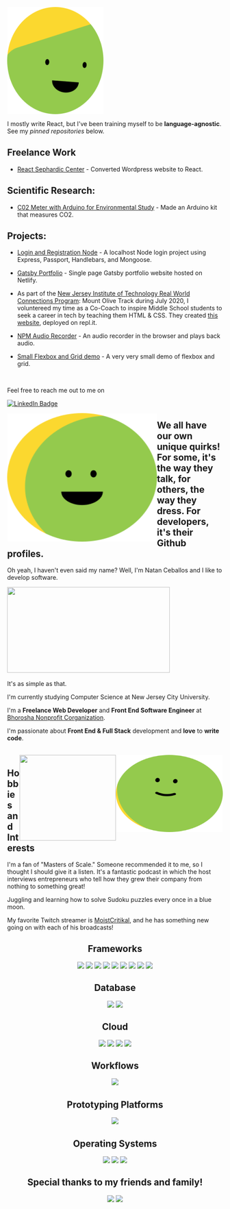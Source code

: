 <img width="225" height="250" align="center" src="./smile-bottom-avatar.svg">

I mostly write React, but I've been training myself to be **language-agnostic**.
<br/>
See my _pinned repositories_ below.

## Freelance Work

- [React Sephardic Center](https://natc02.github.io/sephardicCenter/home) - Converted Wordpress website to React.

## Scientific Research:

- [C02 Meter with Arduino for Environmental Study](https://github.com/NatC02/CO2Meter) - Made an Arduino kit that measures CO2.

## Projects:

- [Login and Registration Node](https://github.com/NatC02/loginRegistrationNode) - A localhost Node login project using Express, Passport, Handlebars, and Mongoose.

- [Gatsby Portfolio](https://github.com/NatC02/portfolio/) - Single page Gatsby portfolio website hosted on Netlify.

- As part of the [New Jersey Institute of Technology Real World Connections Program](https://rwcconnections.com/): Mount Olive Track during July 2020, I voluntereed my time as a Co-Coach to inspire Middle School students to seek a career in tech by teaching them HTML & CSS. They created [this website](https://final-presentation.priscilla11.repl.co/), deployed on repl.it.


- [NPM Audio Recorder](https://github.com/NatC02/audioRecorderNPM/) - An audio recorder in the browser and plays back audio.

- [Small Flexbox and Grid demo](https://github.com/NatC02/CRFlexBoxGrid/tree/master) - A very very small demo of flexbox and grid.
<br>

<!-- Soon I will begin writing a [blog](https://github.com/NatC02/jamstack-portfolio) on my JAMstack website. <br> -->

Feel free to reach me out to me on

[![LinkedIn Badge](https://img.shields.io/badge/LinkedIn-0077B5?style=for-the-badge&logo=linkedin&logoColor=white)](https://www.linkedin.com/in/natan-ceballos-66b1a6187/)

<img width="350" height="300" align="left" src="./smile-left-avatar.svg">

## We all have our own unique quirks! For some, it's the way they talk, for others, the way they dress. For developers, it's their Github profiles.

Oh yeah, I haven't even said my name?
Well, I'm Natan Ceballos and I like to develop software.

<img width="380" height="200" src="https://github-readme-streak-stats.herokuapp.com/?user=NatC02"/>

It's as simple as that.

I'm currently studying Computer Science at New Jersey City University.

I'm a **Freelance Web Developer** and **Front End Software Engineer** at [Bhorosha Nonprofit Corganization](https://bhoroshabangladesh.mystrikingly.com/).

I'm passionate about **Front End & Full Stack** development and **love** to **write code**.

<br>

<img width="250" height="180" align="right" src="./smile-right-avatar.svg">

<img width='225' height="200" align="right" src="https://github-readme-stats.vercel.app/api/top-langs/?username=NatC02"/>

## Hobbies and Interests

I'm a fan of "Masters of Scale." Someone recommended it to me, so I thought I should give it a listen. It's a fantastic podcast in which the host interviews entrepreneurs who tell how they grew their company from nothing to something great!

Juggling and learning how to solve Sudoku puzzles every once in a blue moon.

My favorite Twitch streamer is [MoistCritikal](https://www.twitch.tv/moistcr1tikal), and he has something new going on with each of his broadcasts!


<!-- A whole bunch of banners with the first one being the most influential that stands towering above all the others -->

<div align="center">

## Frameworks

![](https://img.shields.io/badge/Node.js-339933?style=for-the-badge&logo=nodedotjs&logoColor=white)
![](https://img.shields.io/badge/Express.js-000000?style=for-the-badge&logo=express&logoColor=white)
![](https://img.shields.io/badge/React-20232A?style=for-the-badge&logo=react&logoColor=61DAFB)
![](https://img.shields.io/badge/Postman-FF6C37?style=for-the-badge&logo=Postman&logoColor=white)
![](https://img.shields.io/badge/Tailwind_CSS-38B2AC?style=for-the-badge&logo=tailwind-css&logoColor=white)
![](https://img.shields.io/badge/Bootstrap-563D7C?style=for-the-badge&logo=bootstrap&logoColor=white)
![](https://img.shields.io/badge/Gatsby-663399?style=for-the-badge&logo=gatsby&logoColor=white)
![](https://img.shields.io/badge/GraphQl-E10098?style=for-the-badge&logo=graphql&logoColor=white)
![](https://img.shields.io/badge/Webpack-8DD6F9?style=for-the-badge&logo=Webpack&logoColor=white)

## Database

![](https://img.shields.io/badge/MongoDB-white?style=for-the-badge&logo=mongodb&logoColor=4EA94B)
![](https://img.shields.io/badge/SQLite-07405E?style=for-the-badge&logo=sqlite&logoColor=white)

## Cloud

![](https://img.shields.io/badge/Amazon_AWS-232F3E?style=for-the-badge&logo=amazon-aws&logoColor=white)
![](https://img.shields.io/badge/Digital_Ocean-0080FF?style=for-the-badge&logo=DigitalOcean&logoColor=white)
![](https://img.shields.io/badge/replit-667881?style=for-the-badge&logo=replit&logoColor=white)
![](https://img.shields.io/badge/Netlify-00C7B7?style=for-the-badge&logo=netlify&logoColor=white)

## Workflows

![](https://img.shields.io/badge/Jira-0052CC?style=for-the-badge&logo=Jira&logoColor=white)


## Prototyping Platforms

![](https://img.shields.io/badge/Arduino-00979D?style=for-the-badge&logo=Arduino&logoColor=white)

## Operating Systems

![](https://img.shields.io/badge/Ubuntu-E95420?style=for-the-badge&logo=ubuntu&logoColor=white)
![](https://img.shields.io/badge/Gentoo-54487A?style=for-the-badge&logo=gentoo&logoColor=white)
![](https://img.shields.io/badge/Windows-0078D6?style=for-the-badge&logo=windows&logoColor=white)

## Special thanks to my friends and family!

![](https://img.shields.io/badge/MDN_Web_Docs-black?style=for-the-badge&logo=mdnwebdocs&logoColor=white)
![](https://img.shields.io/badge/Coursera-0056D2?style=for-the-badge&logo=Coursera&logoColor=white)

</div>
